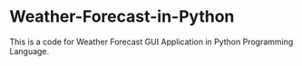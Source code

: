 # Weather-Forecast-in-Python
This is a code for Weather Forecast GUI Application in Python Programming Language.

